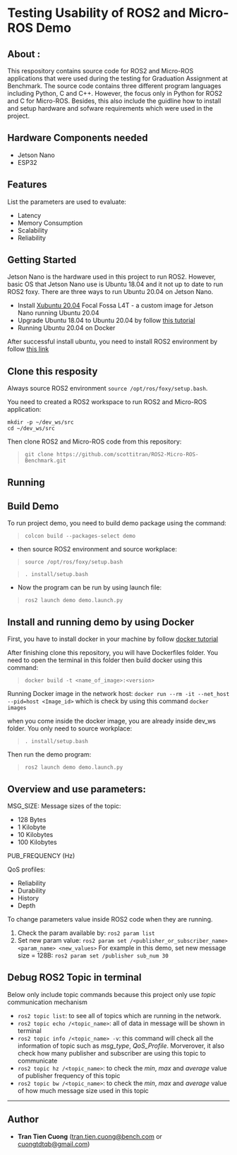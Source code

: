 # Testing Usability of ROS2 and Micro-ROS Demo

## About : 
This respository contains source code for ROS2 and Micro-ROS applications that were used during the testing for Graduation Assignment at Benchmark. The source code contains three different program languages including Python, C and C++. However, the focus only in Python for ROS2 and C for Micro-ROS. 
Besides, this also include the guidline how to install and setup hardware and sofware requirements which were used in the project. 

## Hardware Components needed
- Jetson Nano
- ESP32 

## Features
List the parameters are used to evaluate:
- Latency
- Memory Consumption
- Scalability
- Reliability


## Getting Started 
Jetson Nano is the hardware used in this project to run ROS2. However, basic OS that Jetson Nano use is Ubuntu 18.04 and it not up to date to run ROS2 foxy. There are three ways to run Ubuntu 20.04 on Jetson Nano. 
- Install [Xubuntu 20.04](https://forums.developer.nvidia.com/t/xubuntu-20-04-focal-fossa-l4t-r32-3-1-custom-image-for-the-jetson-nano/121768) Focal Fossa L4T - a custom image for Jetson Nano running Ubuntu 20.04 
- Upgrade Ubuntu 18.04 to Ubuntu 20.04 by follow [this tutorial](https://qengineering.eu/install-ubuntu-20.04-on-jetson-nano.html)
- Running Ubuntu 20.04 on Docker

After successful install ubuntu, you need to install ROS2 environment by follow [this link](https://docs.ros.org/en/foxy/Installation/Ubuntu-Install-Debians.html)

## Clone this resposity 
Always source ROS2 environment `source /opt/ros/foxy/setup.bash`.

You need to created a ROS2 workspace to run ROS2 and Micro-ROS application:
```
mkdir -p ~/dev_ws/src
cd ~/dev_ws/src
 ```
Then clone ROS2 and Micro-ROS code from this repository:

> `git clone https://github.com/scottitran/ROS2-Micro-ROS-Benchmark.git`

## Running 
## Build Demo
To run project demo, you need to build demo package using the command:

> `colcon build --packages-select demo`

- then source ROS2 environment and source workplace: 
> `source /opt/ros/foxy/setup.bash`

> `. install/setup.bash`

- Now the program can be run by using launch file:

> `ros2 launch demo demo.launch.py`


## Install and running demo by using Docker
First, you have to install docker in your machine by follow [docker tutorial](https://docs.docker.com/engine/install/)

After finishing clone this repository, you will have Dockerfiles folder. You need to open the terminal in this folder then build docker using this command:

> `docker build -t <name_of_image>:<version>`

Running Docker image in the network host:
`docker run --rm -it --net_host --pid=host <Image_id>` which is check by using this command `docker images`

when you come inside the docker image, you are already inside dev_ws folder. You only need to source workplace: 
> `. install/setup.bash`

Then run the demo program: 

> `ros2 launch demo demo.launch.py`


## Overview and use parameters:
MSG_SIZE: Message sizes of the topic:
- 128 Bytes 
- 1 Kilobyte
- 10 Kilobytes
- 100 Kilobytes

PUB_FREQUENCY (Hz)

QoS profiles:
- Reliability
- Durability
- History 
- Depth

To change parameters value inside ROS2 code when they are running. 

1. Check the param available by: `ros2 param list`
2. Set new param value: `ros2 param set /<publisher_or_subscriber_name> <param_name> <new_values>`
For example in this demo, set new message size = 128B: `ros2 param set /publisher sub_num 30`

## Debug ROS2 Topic in terminal
Below only include topic commands because this project only use _topic_ communication mechanism
- `ros2 topic list`: to see all of topics which are running in the network.
- `ros2 topic echo /<topic_name>`: all of data in message will be shown in terminal 
- `ros2 topic info /<topic_name> -v`: this command will check all the information of topic such as _msg_type_, _QoS_Profile_. Morverover, it also check how many publisher and subscriber are using this topic to communicate
- `ros2 topic hz /<topic_name>`: to check the _min_, _max_ and _average_ value of publisher frequency of this topic
- `ros2 topic bw /<topic_name>`: to check the _min_, _max_ and _average_ value of how much message size used in this topic

---
## Author 
  - **Tran Tien Cuong** (tran.tien.cuong@bench.com or cuongtdtqb@gmail.com)
